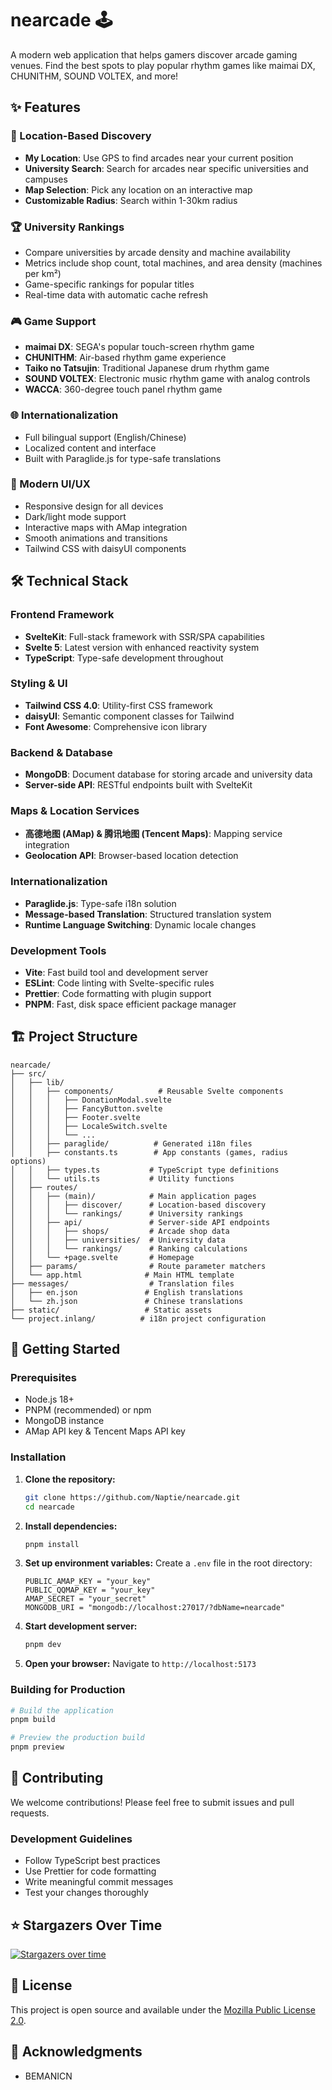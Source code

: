 # nearcade 🕹️

A modern web application that helps gamers discover arcade gaming venues. Find the best spots to play popular rhythm games like maimai DX, CHUNITHM, SOUND VOLTEX, and more!

## ✨ Features

### 🎯 Location-Based Discovery

- **My Location**: Use GPS to find arcades near your current position
- **University Search**: Search for arcades near specific universities and campuses
- **Map Selection**: Pick any location on an interactive map
- **Customizable Radius**: Search within 1-30km radius

### 🏆 University Rankings

- Compare universities by arcade density and machine availability
- Metrics include shop count, total machines, and area density (machines per km²)
- Game-specific rankings for popular titles
- Real-time data with automatic cache refresh

### 🎮 Game Support

- **maimai DX**: SEGA's popular touch-screen rhythm game
- **CHUNITHM**: Air-based rhythm game experience
- **Taiko no Tatsujin**: Traditional Japanese drum rhythm game
- **SOUND VOLTEX**: Electronic music rhythm game with analog controls
- **WACCA**: 360-degree touch panel rhythm game

### 🌐 Internationalization

- Full bilingual support (English/Chinese)
- Localized content and interface
- Built with Paraglide.js for type-safe translations

### 📱 Modern UI/UX

- Responsive design for all devices
- Dark/light mode support
- Interactive maps with AMap integration
- Smooth animations and transitions
- Tailwind CSS with daisyUI components

## 🛠️ Technical Stack

### Frontend Framework

- **SvelteKit**: Full-stack framework with SSR/SPA capabilities
- **Svelte 5**: Latest version with enhanced reactivity system
- **TypeScript**: Type-safe development throughout

### Styling & UI

- **Tailwind CSS 4.0**: Utility-first CSS framework
- **daisyUI**: Semantic component classes for Tailwind
- **Font Awesome**: Comprehensive icon library

### Backend & Database

- **MongoDB**: Document database for storing arcade and university data
- **Server-side API**: RESTful endpoints built with SvelteKit

### Maps & Location Services

- **高德地图 (AMap) & 腾讯地图 (Tencent Maps)**: Mapping service integration
- **Geolocation API**: Browser-based location detection

### Internationalization

- **Paraglide.js**: Type-safe i18n solution
- **Message-based Translation**: Structured translation system
- **Runtime Language Switching**: Dynamic locale changes

### Development Tools

- **Vite**: Fast build tool and development server
- **ESLint**: Code linting with Svelte-specific rules
- **Prettier**: Code formatting with plugin support
- **PNPM**: Fast, disk space efficient package manager

## 🏗️ Project Structure

```
nearcade/
├── src/
│   ├── lib/
│   │   ├── components/          # Reusable Svelte components
│   │   │   ├── DonationModal.svelte
│   │   │   ├── FancyButton.svelte
│   │   │   ├── Footer.svelte
│   │   │   ├── LocaleSwitch.svelte
│   │   │   └── ...
│   │   ├── paraglide/          # Generated i18n files
│   │   ├── constants.ts        # App constants (games, radius options)
│   │   ├── types.ts           # TypeScript type definitions
│   │   └── utils.ts           # Utility functions
│   ├── routes/
│   │   ├── (main)/            # Main application pages
│   │   │   ├── discover/      # Location-based discovery
│   │   │   └── rankings/      # University rankings
│   │   ├── api/               # Server-side API endpoints
│   │   │   ├── shops/         # Arcade shop data
│   │   │   ├── universities/  # University data
│   │   │   └── rankings/      # Ranking calculations
│   │   └── +page.svelte       # Homepage
│   ├── params/                # Route parameter matchers
│   └── app.html              # Main HTML template
├── messages/                  # Translation files
│   ├── en.json               # English translations
│   └── zh.json               # Chinese translations
├── static/                   # Static assets
└── project.inlang/          # i18n project configuration
```

## 🚀 Getting Started

### Prerequisites

- Node.js 18+
- PNPM (recommended) or npm
- MongoDB instance
- AMap API key & Tencent Maps API key

### Installation

1. **Clone the repository:**

   ```bash
   git clone https://github.com/Naptie/nearcade.git
   cd nearcade
   ```

2. **Install dependencies:**

   ```bash
   pnpm install
   ```

3. **Set up environment variables:**
   Create a `.env` file in the root directory:

   ```env
   PUBLIC_AMAP_KEY = "your_key"
   PUBLIC_QQMAP_KEY = "your_key"
   AMAP_SECRET = "your_secret"
   MONGODB_URI = "mongodb://localhost:27017/?dbName=nearcade"
   ```

4. **Start development server:**

   ```bash
   pnpm dev
   ```

5. **Open your browser:**
   Navigate to `http://localhost:5173`

### Building for Production

```bash
# Build the application
pnpm build

# Preview the production build
pnpm preview
```

## 🤝 Contributing

We welcome contributions! Please feel free to submit issues and pull requests.

### Development Guidelines

- Follow TypeScript best practices
- Use Prettier for code formatting
- Write meaningful commit messages
- Test your changes thoroughly

## ⭐ Stargazers Over Time

[![Stargazers over time](https://starchart.cc/Naptie/nearcade.svg?variant=adaptive)](https://starchart.cc/Naptie/nearcade)

## 📄 License

This project is open source and available under the [Mozilla Public License 2.0](LICENSE).

## 🙏 Acknowledgments

- BEMANICN
